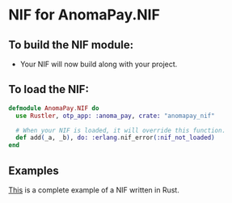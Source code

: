 # NIF for AnomaPay.NIF

## To build the NIF module:

- Your NIF will now build along with your project.

## To load the NIF:

```elixir
defmodule AnomaPay.NIF do
  use Rustler, otp_app: :anoma_pay, crate: "anomapay_nif"

  # When your NIF is loaded, it will override this function.
  def add(_a, _b), do: :erlang.nif_error(:nif_not_loaded)
end
```

## Examples

[This](https://github.com/rusterlium/NifIo) is a complete example of a NIF written in Rust.
